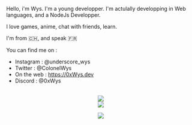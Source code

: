 
Hello, i'm Wys.
I'm a young developper. I'm actulally developping in Web languages, and a NodeJs Developper.

I love games, anime, chat with friends, learn.

I'm from 🇨🇭, and speak 🇫🇷 

You can find me on :
- Instagram : @underscore_wys
- Twitter : @ColonelWys
- On the web : https://0xWys.dev
- Discord : @0xWys

<div align="center">
<br>
<img src="https://github-readme-stats.vercel.app/api?username=Wys2&include_all_commits=true&show_icons=true&hide_border=true&hide_title=true&count_private=true&theme=dark">
<br>
<img src="https://github-readme-stats.vercel.app/api/top-langs/?username=Wys2&layout=compact&count_private=true&langs_count=8&hide_border=true&theme=dark">
</div>
 <p align="center">
   <img src="https://visitcount.itsvg.in/api?id=wys2&label=Profile%20Views&color=12&icon=2&pretty=true">
</p>
